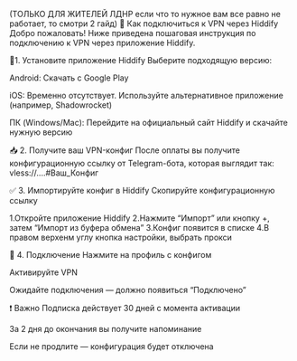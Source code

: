 (ТОЛЬКО ДЛЯ ЖИТЕЛЕЙ ЛДНР если что то нужное вам все равно не работает, то смотри 2 гайд)
📲 Как подключиться к VPN через Hiddify 
Добро пожаловать! Ниже приведена пошаговая инструкция по подключению к VPN через приложение Hiddify.

🔧1. Установите приложение Hiddify
Выберите подходящую версию:

Android: Скачать с Google Play

iOS: Временно отсутствует. Используйте альтернативное приложение (например, Shadowrocket)

ПК (Windows/Mac): Перейдите на официальный сайт Hiddify и скачайте нужную версию

📥 2. Получите ваш VPN-конфиг
После оплаты вы получите конфигурационную ссылку от Telegram-бота, которая выглядит так:
vless://....#Ваш_Конфиг

✅ 3. Импортируйте конфиг в Hiddify
Скопируйте конфигурационную ссылку

1.Откройте приложение Hiddify
2.Нажмите “Импорт” или кнопку +, затем “Импорт из буфера обмена”
3.Конфиг появится в списке
4.В правом верхенм углу кнопка настройки, выбрать прокси

🚀 4. Подключение
Нажмите на профиль с конфигом

Активируйте VPN

Ожидайте подключения — должно появиться “Подключено”

❗ Важно
Подписка действует 30 дней с момента активации

За 2 дня до окончания вы получите напоминание

Если не продлите — конфигурация будет отключена

